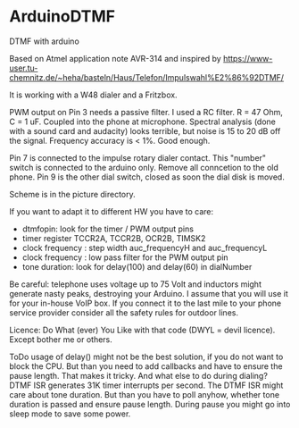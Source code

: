 # ArduinoDTMF
DTMF with arduino 

Based on Atmel application note AVR-314 and inspired by
https://www-user.tu-chemnitz.de/~heha/basteln/Haus/Telefon/Impulswahl%E2%86%92DTMF/

It is working with a W48 dialer and a Fritzbox.

PWM output on Pin 3 needs a passive filter.
I used a RC filter. R = 47 Ohm, C = 1 uF.
Coupled into the phone at microphone.
Spectral analysis (done with a sound card and audacity) looks terrible,
but noise is 15 to 20 dB off the signal. Frequency accuracy is < 1%.
Good enough.

Pin 7 is connected to the impulse rotary dialer contact. This "number" switch
is connected to the arduino only. Remove all conncetion to the old phone.
Pin 9 is the other dial switch, closed as soon the dial disk is moved.

Scheme is in the picture directory.

If you want to adapt it to different HW you have to care:
- dtmfopin: look for the timer / PWM output pins
- timer register TCCR2A, TCCR2B, OCR2B, TIMSK2
- clock frequency : step width auc_frequencyH and auc_frequencyL
- clock frequency : low pass filter for the PWM output pin
- tone duration: look for delay(100) and delay(60) in dialNumber

Be careful: telephone uses voltage up to 75 Volt and inductors might generate nasty peaks, destroying your Arduino. I assume that you will use it for your in-house VoIP box.
If you connect it to the last mile to your phone service provider consider all the safety rules for outdoor lines.

Licence:
Do What (ever) You Like with that code (DWYL = devil licence). Except bother me or others.

ToDo
usage of delay() might not be the best solution, if you do not want to block the CPU.
But than you need to add callbacks and have to ensure the pause length. That makes it
tricky. 
And what else to do during dialing? DTMF ISR generates 31K timer interrupts per second.
The DTMF ISR might care about tone duration. But than you have to poll anyhow, whether 
tone duration is passed and ensure pause length.
During pause you might go into sleep mode to save some power.


